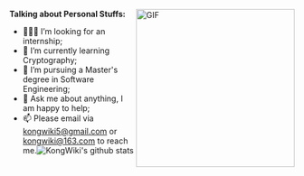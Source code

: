 <img align="right" alt="GIF" src="https://media.giphy.com/media/ES4Vcv8zWfIt2/giphy.gif" height="280" />**Talking about Personal Stuffs:**

- 👨🏽‍💻 I’m looking for an internship;
- 🌱 I’m currently learning Cryptography; 
- 💼 I’m pursuing a Master's degree in Software Engineering;
- 💬 Ask me about anything, I am happy to help;
- 📫 Please email via kongwiki5@gmail.com or kongwiki@163.com to reach me.![KongWiki's github stats](https://github-readme-stats.vercel.app/api?username=KongWiki&show_icons=true&hide_border=true)

